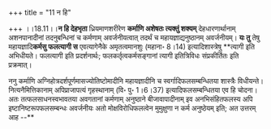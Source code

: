 +++
title = "11 न हि"

+++
।।18.11।।**न हि देहभृता** ध्रियमाणशरीरेण **कर्माणि अशेषतः त्यक्तुं
शक्यम्** देहधारणार्थानाम् अशनपानादीनां तदनुबन्धिनां च कर्मणाम्
अवर्जनीयत्वात् तदर्थं च महायज्ञाद्यनुष्ठानम् अवर्जनीयम्। **यः तु** तेषु
महायज्ञादि**कर्मसु फलत्यागी स** एवत्यागेनैके अमृतत्वमानशुः (महाना॰ 8।14)
इत्यादिशास्त्रेषु **त्यागी इति अभिधीयते। फलत्यागी इति प्रदर्शनार्थः;
फलकर्तृत्वकर्मसङ्गानां त्यागी इतित्रिविधः संप्रकीर्तितः इति
प्रक्रमात्।  
  
ननु कर्माणि अग्निहोत्रदर्शपूर्णमासज्योतिष्टोमादीनि महायज्ञादीनि च
स्वर्गादिफलसम्बन्धितया शास्त्रैः विधीयन्ते। नित्यनैमित्तिकानाम्
अपिप्राजापत्यं गृहस्थानाम् (वि॰ पु॰ 1।6।37) इत्यादिफलसम्बन्धितया एव हि
चोदना। अतः तत्फलसाधनस्वभावतया अवगतानां कर्मणाम् अनुष्ठाने बीजावापादीनाम्
इव अनभिसंहितफलस्य अपि इष्टानिष्टरूपफलसम्बन्धः अवर्जनीयः अतो
मोक्षविरोधिफलत्वेन मुमुक्षुणा न कर्म अनुष्ठेयम् इति; अत उत्तरम् आह --**
